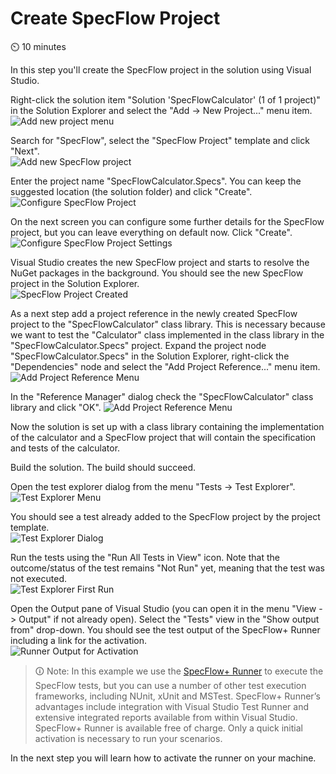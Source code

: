 Create SpecFlow Project
=======================

⏲️ 10 minutes

In this step you'll create the SpecFlow project in the solution using Visual Studio.

Right-click the solution item "Solution 'SpecFlowCalculator' (1 of 1 project)" in the Solution Explorer and select the "Add -> New Project..." menu item.  
![Add new project menu](../_static/step3/add_new_project_menu.png)

Search for "SpecFlow", select the "SpecFlow Project" template and click "Next".  
![Add new SpecFlow project](../_static/step3/add_new_project_specflow.png)  

Enter the project name "SpecFlowCalculator.Specs". You can keep the suggested location (the solution folder) and click "Create".  
![Configure SpecFlow Project](../_static/step3/configure_specflow_project.png)  

On the next screen you can configure some further details for the SpecFlow project, but you can leave everything on default now. Click "Create".  
![Configure SpecFlow Project Settings](../_static/step3/configure_specflow_project_settings.png)  

Visual Studio creates the new SpecFlow project and starts to resolve the NuGet packages in the background.
You should see the new SpecFlow project in the Solution Explorer.  
![SpecFlow Project Created](../_static/step3/solution_explorer_with_specs.png)

As a next step add a project reference in the newly created SpecFlow project to the "SpecFlowCalculator" class library. This is necessary because we want to test the "Calculator" class implemented in the class library in the "SpecFlowCalculator.Specs" project. Expand the project node "SpecFlowCalculator.Specs" in the Solution Explorer, right-click the "Dependencies" node and select the "Add Project Reference..." menu item.  
![Add Project Reference Menu](../_static/step3/add_project_reference_menu.png)

In the "Reference Manager" dialog check the "SpecFlowCalculator" class library and click "OK".
![Add Project Reference Menu](../_static/step3/add_project_reference_dialog.png)

Now the solution is set up with a class library containing the implementation of the calculator and a SpecFlow project that will contain the specification and tests of the calculator.

Build the solution. The build should succeed.

Open the test explorer dialog from the menu "Tests -> Test Explorer".  
![Test Explorer Menu](../_static/step3/test_explorer_menu.png)

You should see a test already added to the SpecFlow project by the project template.  
![Test Explorer Dialog](../_static/step3/test_explorer_dialog.png)

Run the tests using the "Run All Tests in View" icon. Note that the outcome/status of the test remains "Not Run" yet, meaning that the test was not executed.  
![Test Explorer First Run](../_static/step3/test_explorer_dialog_first_run.png)

Open the Output pane of Visual Studio (you can open it in the menu "View -> Output" if not already open). Select the "Tests" view in the "Show output from" drop-down.
You should see the test output of the SpecFlow+ Runner including a link for the activation.  
![Runner Output for Activation](../_static/step3/runner_output_activation.png)

> 🛈 Note: In this example we use the [SpecFlow+ Runner](https://specflow.org/plus/runner/) to execute the SpecFlow tests, but you can use a number of other test execution frameworks, including NUnit, xUnit and MSTest. SpecFlow+ Runner’s advantages include integration with Visual Studio Test Runner and extensive integrated reports available from within Visual Studio.
> SpecFlow+ Runner is available free of charge. Only a quick initial activation is necessary to run your scenarios.

In the next step you will learn how to activate the runner on your machine.
